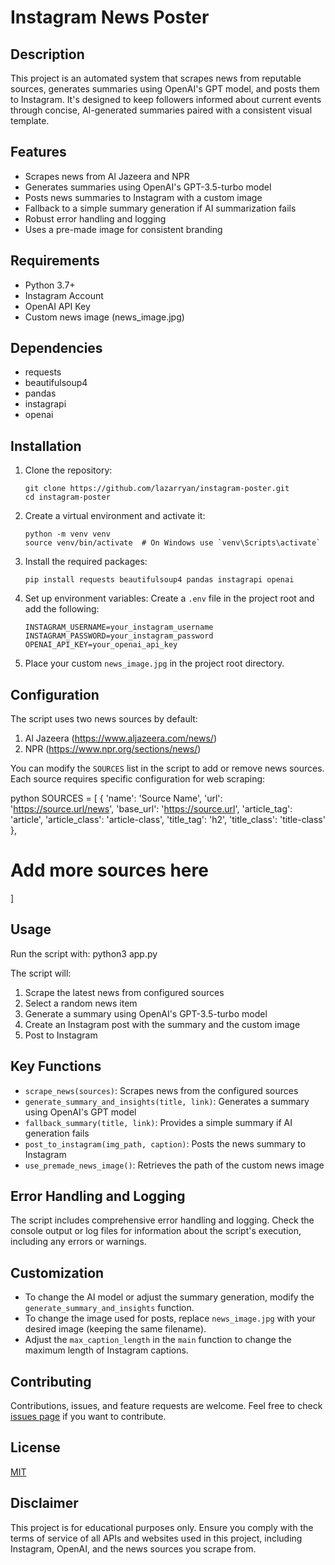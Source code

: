 # Instagram News Poster

## Description
This project is an automated system that scrapes news from reputable sources, generates summaries using OpenAI's GPT model, and posts them to Instagram. It's designed to keep followers informed about current events through concise, AI-generated summaries paired with a consistent visual template.

## Features
- Scrapes news from Al Jazeera and NPR
- Generates summaries using OpenAI's GPT-3.5-turbo model
- Posts news summaries to Instagram with a custom image
- Fallback to a simple summary generation if AI summarization fails
- Robust error handling and logging
- Uses a pre-made image for consistent branding

## Requirements
- Python 3.7+
- Instagram Account
- OpenAI API Key
- Custom news image (news_image.jpg)

## Dependencies
- requests
- beautifulsoup4
- pandas
- instagrapi
- openai

## Installation

1. Clone the repository:
   ```
   git clone https://github.com/lazarryan/instagram-poster.git
   cd instagram-poster
   ```

2. Create a virtual environment and activate it:
   ```
   python -m venv venv
   source venv/bin/activate  # On Windows use `venv\Scripts\activate`
   ```

3. Install the required packages:
   ```
   pip install requests beautifulsoup4 pandas instagrapi openai
   ```

4. Set up environment variables:
   Create a `.env` file in the project root and add the following:
   ```
   INSTAGRAM_USERNAME=your_instagram_username
   INSTAGRAM_PASSWORD=your_instagram_password
   OPENAI_API_KEY=your_openai_api_key
   ```

5. Place your custom `news_image.jpg` in the project root directory.

## Configuration

The script uses two news sources by default:

1. Al Jazeera (https://www.aljazeera.com/news/)
2. NPR (https://www.npr.org/sections/news/)

You can modify the `SOURCES` list in the script to add or remove news sources. Each source requires specific configuration for web scraping:

python
SOURCES = [
{
'name': 'Source Name',
'url': 'https://source.url/news',
'base_url': 'https://source.url',
'article_tag': 'article',
'article_class': 'article-class',
'title_tag': 'h2',
'title_class': 'title-class'
},
# Add more sources here
]

## Usage

Run the script with:
python3 app.py

The script will:
1. Scrape the latest news from configured sources
2. Select a random news item
3. Generate a summary using OpenAI's GPT-3.5-turbo model
4. Create an Instagram post with the summary and the custom image
5. Post to Instagram

## Key Functions

- `scrape_news(sources)`: Scrapes news from the configured sources
- `generate_summary_and_insights(title, link)`: Generates a summary using OpenAI's GPT model
- `fallback_summary(title, link)`: Provides a simple summary if AI generation fails
- `post_to_instagram(img_path, caption)`: Posts the news summary to Instagram
- `use_premade_news_image()`: Retrieves the path of the custom news image

## Error Handling and Logging

The script includes comprehensive error handling and logging. Check the console output or log files for information about the script's execution, including any errors or warnings.

## Customization

- To change the AI model or adjust the summary generation, modify the `generate_summary_and_insights` function.
- To change the image used for posts, replace `news_image.jpg` with your desired image (keeping the same filename).
- Adjust the `max_caption_length` in the `main` function to change the maximum length of Instagram captions.

## Contributing

Contributions, issues, and feature requests are welcome. Feel free to check [issues page](https://github.com/lazarryan/instagram-poster/issues) if you want to contribute.

## License

[MIT](https://choosealicense.com/licenses/mit/)

## Disclaimer

This project is for educational purposes only. Ensure you comply with the terms of service of all APIs and websites used in this project, including Instagram, OpenAI, and the news sources you scrape from.
